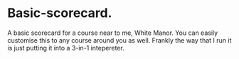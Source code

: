 # Basic-scorecard.
A basic scorecard for a course near to me, White Manor. You can easily customise this to any course around you as well. Frankly the way that I run it is just putting it into a 3-in-1 intepereter.
